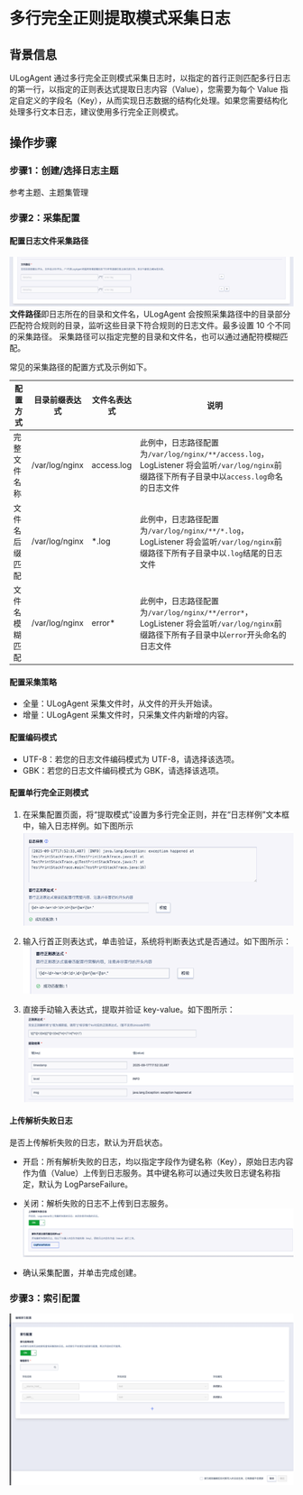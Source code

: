 # 多行完全正则提取模式采集日志

## 背景信息

ULogAgent 通过多行完全正则模式采集日志时，以指定的首行正则匹配多行日志的第一行，以指定的正则表达式提取日志内容（Value），您需要为每个 Value 指定自定义的字段名（Key），从而实现日志数据的结构化处理。如果您需要结构化处理多行文本日志，建议使用多行完全正则模式。

## 操作步骤

### 步骤1：创建/选择日志主题
参考主题、主题集管理

### 步骤2：采集配置

#### 配置日志文件采集路径
![文本路径](/images/text/text_path_1.png)
**文件路径**即日志所在的目录和文件名，ULogAgent 会按照采集路径中的目录部分匹配符合规则的目录，监听这些目录下符合规则的日志文件。最多设置 10 个不同的采集路径。
采集路径可以指定完整的目录和文件名，也可以通过通配符模糊匹配。

常见的采集路径的配置方式及示例如下。

| 配置方式       | 目录前缀表达式 | 文件名表达式 | 说明                                                         |
| -------------- | -------------- | ------------ | ------------------------------------------------------------ |
| 完整文件名称   | /var/log/nginx | access.log   | 此例中，日志路径配置为`/var/log/nginx/**/access.log`，LogListener 将会监听`/var/log/nginx`前缀路径下所有子目录中以`access.log`命名的日志文件 |
| 文件名后缀匹配 | /var/log/nginx | *.log        | 此例中，日志路径配置为`/var/log/nginx/**/*.log`，LogListener 将会监听`/var/log/nginx`前缀路径下所有子目录中以`.log`结尾的日志文件 |
| 文件名模糊匹配 | /var/log/nginx | error*       | 此例中，日志路径配置为`/var/log/nginx/**/error*`，LogListener 将会监听`/var/log/nginx`前缀路径下所有子目录中以`error`开头命名的日志文件 |

#### 配置采集策略
- 全量：ULogAgent 采集文件时，从文件的开头开始读。
- 增量：ULogAgent 采集文件时，只采集文件内新增的内容。

#### 配置编码模式
- UTF-8：若您的日志文件编码模式为 UTF-8，请选择该选项。
- GBK：若您的日志文件编码模式为 GBK，请选择该选项。

#### 配置单行完全正则模式

1. 在采集配置页面，将“提取模式”设置为多行完全正则，并在“日志样例”文本框中，输入日志样例。如下图所示
![文本路径](/images/text/text_multi_line_fullregex_1.png)

2. 输入行首正则表达式，单击验证，系统将判断表达式是否通过。如下图所示：
![文本路径](/images/text/text_multi_line_fullregex_2.png)

3. 直接手动输入表达式，提取并验证 key-value。如下图所示：
![文本路径](/images/text/text_multi_line_fullregex_3.png)

#### 上传解析失败日志
是否上传解析失败的日志，默认为开启状态。
- 开启：所有解析失败的日志，均以指定字段作为键名称（Key），原始日志内容作为值（Value）上传到日志服务。其中键名称可以通过失败日志键名称指定，默认为 LogParseFailure。
- 关闭：解析失败的日志不上传到日志服务。
![文本路径](/images/text/text_logParseFailure_1.png)

- 确认采集配置，并单击完成创建。

### 步骤3：索引配置
![文本路径](/images/text/text_index_1.png)